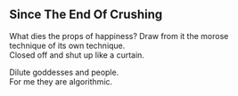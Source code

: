Since The End Of Crushing
-------------------------
What dies the props of happiness? Draw from it the morose  
technique of its own technique.  
Closed off and shut up like a curtain.  
  
Dilute goddesses and people.  
For me they are algorithmic.  
